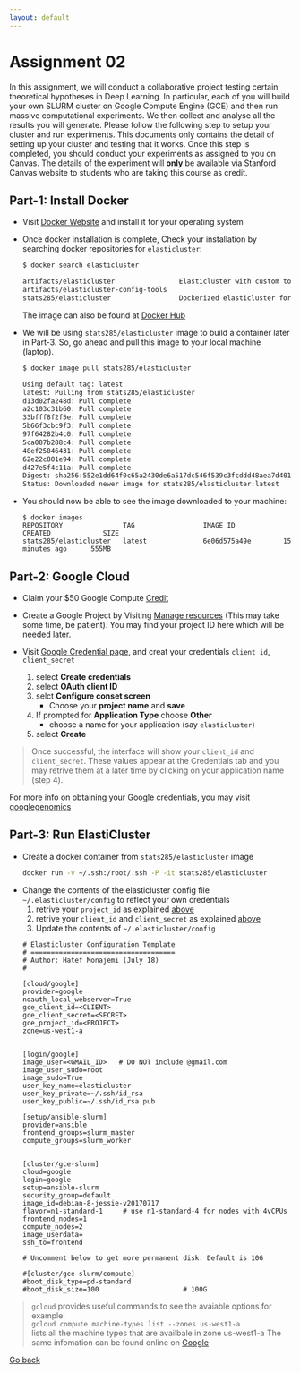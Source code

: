 ```yaml
---
layout: default 
---
```



# Assignment 02

In this assignment, we will conduct a collaborative project testing certain theoretical hypotheses
in Deep Learning. In particular, each of you will build your own SLURM cluster on Google Compute Engine (GCE)
and then run massive computational experiments. We then collect and analyse all the results you will generate.
Please follow the following step to setup your cluster and run experiments. This documents only contains the detail of setting up your cluster and testing that it works. Once this step is completed, you should conduct your experiments as assigned to you on Canvas. The details of the experiment will **only** be available via Stanford Canvas website to students who are taking this course as credit. 

## Part-1: Install Docker
* Visit [Docker Website](https://www.docker.com/community-edition#/download) and install it for your operating system
* Once docker installation is complete, Check your installation by searching docker repositories for `elasticluster`:    
    ```bash
    $ docker search elasticluster

    artifacts/elasticluster                Elasticluster with custom tools to fully m...   1                                       
    artifacts/elasticluster-config-tools                                                   0                                       
    stats285/elasticluster                 Dockerized elasticluster for Stanford cour...   0
    ```
    The image can also be found at [Docker Hub](https://hub.docker.com/r/stats285/elasticluster/)

* We will be using `stats285/elasticluster` image to build a container later in Part-3. So, go ahead and pull this image to your local machine (laptop).

    ```bash
    $ docker image pull stats285/elasticluster

    Using default tag: latest
    latest: Pulling from stats285/elasticluster
    d13d02fa248d: Pull complete 
    a2c103c31b60: Pull complete 
    33bfff8f2f5e: Pull complete 
    5b66f3cbc9f3: Pull complete 
    97f64282b4c0: Pull complete 
    5ca087b288c4: Pull complete 
    48ef25846431: Pull complete 
    62e22c801e94: Pull complete 
    d427e5f4c11a: Pull complete 
    Digest: sha256:552e1dd64f0c65a2430de6a517dc546f539c3fcddd48aea7d401fb3a6b810330
    Status: Downloaded newer image for stats285/elasticluster:latest
    ```

* You should now be able to see the image downloaded to your machine:

    ```
    $ docker images
    REPOSITORY               TAG                 IMAGE ID            CREATED             SIZE
    stats285/elasticluster   latest              6e06d575a49e        15 minutes ago      555MB
    ```


## Part-2: Google Cloud

* Claim your $50 Google Compute [Credit](https://canvas.stanford.edu/courses/73102/discussion_topics/160558)
* <a id="proj-id"></a> Create a Google Project by Visiting [Manage resources](https://console.cloud.google.com/cloud-resource-manager?_ga=2.13784503.-1419916998.1496658742) (This may take some time, be patient). You may find your project ID here which will be needed later.

* <a id="gce-cred"></a>Visit [Google Credential page](https://console.cloud.google.com/project/_/apiui/credential), and creat your credentials `client_id`, `client_secret`
   1. select **Create credentials**
   2. select **OAuth client ID**
   3. selct  **Configure conset screen**    
        * Choose your **project name** and **save**
   4. If prompted for **Application Type** choose **Other**    
        * choose a name for your application (say `elasticluster`)
   5. select **Create** 

> Once successful, the interface will show your `client_id`  and `client_secret`.
> These values appear at the Credentials tab and you may retrive them at a later time by clicking on your application name (step 4).

For more info on obtaining your Google credentials, you may visit [googlegenomics](http://googlegenomics.readthedocs.io/en/latest/use_cases/setup_gridengine_cluster_on_compute_engine/)


## Part-3: Run ElastiCluster

* Create a  docker container from `stats285/elasticluster` image   
    ```bash
    docker run -v ~/.ssh:/root/.ssh -P -it stats285/elasticluster
    ```
* Change the contents of the elasticluster config file `~/.elasticluster/config` to reflect your own credentials  
    1. retrive your `project_id` as explained [above](#gce-cred)
    1. retrive your `client_id` and `client_secret` as explained [above](#gce-cred)
    1. Update the contents of `~/.elasticluster/config`
    ```
    # Elasticluster Configuration Template
    # ====================================
    # Author: Hatef Monajemi (July 18)
    #

    [cloud/google]
    provider=google
    noauth_local_webserver=True
    gce_client_id=<CLIENT>
    gce_client_secret=<SECRET>
    gce_project_id=<PROJECT>
    zone=us-west1-a


    [login/google]
    image_user=<GMAIL_ID>   # DO NOT include @gmail.com 
    image_user_sudo=root
    image_sudo=True
    user_key_name=elasticluster
    user_key_private=~/.ssh/id_rsa
    user_key_public=~/.ssh/id_rsa.pub

    [setup/ansible-slurm]
    provider=ansible
    frontend_groups=slurm_master
    compute_groups=slurm_worker


    [cluster/gce-slurm]
    cloud=google
    login=google
    setup=ansible-slurm
    security_group=default
    image_id=debian-8-jessie-v20170717
    flavor=n1-standard-1     # use n1-standard-4 for nodes with 4vCPUs
    frontend_nodes=1
    compute_nodes=2
    image_userdata=
    ssh_to=frontend

    # Uncomment below to get more permanent disk. Default is 10G

    #[cluster/gce-slurm/compute]
    #boot_disk_type=pd-standard
    #boot_disk_size=100                     # 100G
    ```

> `gcloud` provides useful commands to see the avaiable options for example:   
> `gcloud compute machine-types list --zones us-west1-a`    
> lists all the machine types that are availbale in zone us-west1-a
> The same infomation can be found online on [Google](https://cloud.google.com/compute/docs/machine-types)





[Go back](https://stats285.github.io/assignments)
